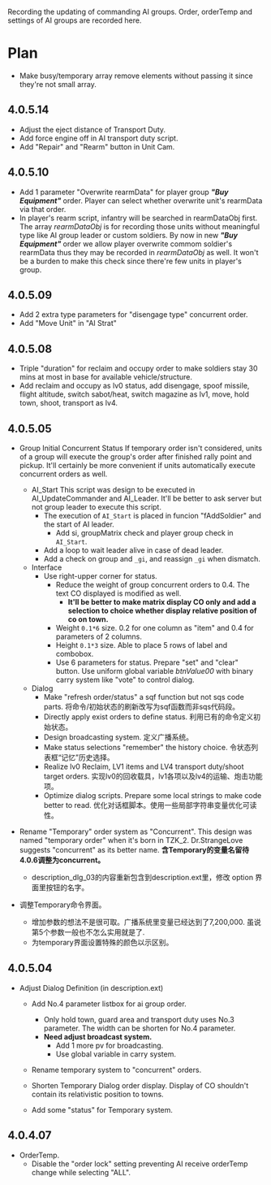 Recording the updating of commanding AI groups. Order, orderTemp and settings of AI groups are recorded here.
# Plan
+ Make busy/temporary array remove elements without passing it since they're not small array.
## 4.0.5.14
+ Adjust the eject distance of Transport Duty.
+ Add force engine off in AI transport duty script.
+ Add "Repair" and "Rearm" button in Unit Cam.
## 4.0.5.10
+ Add 1 parameter "Overwrite rearmData" for player group ***"Buy Equipment"*** order. Player can select whether overwrite unit's rearmData via that order.
+ In player's rearm script, infantry will be searched in rearmDataObj first. The array *rearmDataObj* is for recording those units without meaningful type like AI group leader or custom soldiers. By now in new ***"Buy Equipment"*** order we allow player overwrite commom soldier's rearmData thus they may be recorded in *rearmDataObj* as well. It won't be a burden to make this check since there're few units in player's group.
## 4.0.5.09
+ Add 2 extra type parameters for "disengage type" concurrent order.
+ Add "Move Unit" in "AI Strat"

## 4.0.5.08
+ Triple "duration" for reclaim and occupy order to make soldiers stay 30 mins at most in base for available vehicle/structure.
+ Add reclaim and occupy as lv0 status, add disengage, spoof missile, flight altitude, switch sabot/heat, switch magazine as lv1, move, hold town, shoot, transport as lv4.

## 4.0.5.05
+ Group Initial Concurrent Status
  If temporary order isn't considered, units of a group will execute the group's order after finished rally point and pickup. It'll certainly be more convenient if units automatically execute concurrent orders as well. 
	+ AI_Start
	  This script was design to be executed in AI_UpdateCommander and AI_Leader. It'll be better to ask server but not group leader to execute this script.
		+ The execution of `AI_Start` is placed in funcion "fAddSoldier" and the start of AI leader.
			+ Add si, groupMatrix check and player group check in `AI_Start`.
		+ Add a loop to wait leader alive in case of dead leader.
		+ Add a check on group and `_gi`, and reassign `_gi` when dismatch.
	+ Interface
		+ Use right-upper corner for status.
			+ Reduce the weight of group concurrent orders to 0.4. The text CO displayed is modified as well.
				+ **It'll be better to make matrix display CO only and add a selection to choice whether display relative position of co on town.**
			+ Weight `0.1*6` size. 0.2 for one column as "item" and 0.4 for parameters of 2 columns.
			+ Height `0.1*3` size. Able to place 5 rows of label and combobox. 
			+ Use 6 parameters for status. Prepare "set" and "clear" button. Use uniform global variable *btnValue00* with binary carry system like "vote" to control dialog.
	+ Dialog
		+ Make "refresh order/status" a sqf function but not sqs code parts.
		  将命令/初始状态的刷新改写为sqf函数而非sqs代码段。
		+ Directly apply exist orders to define status.
		  利用已有的命令定义初始状态。
		+ Design broadcasting system.
		  定义广播系统。
		+ Make status selections "remember" the history choice.
		  令状态列表框“记忆”历史选择。
		+ Realize lv0 Reclaim, LV1 items and LV4 transport duty/shoot target orders.
		  实现lv0的回收载具，lv1各项以及lv4的运输、炮击功能项。
		+ Optimize dialog scripts. Prepare some local strings to make code better to read.
		  优化对话框脚本。使用一些局部字符串变量优化可读性。

+ Rename "Temporary" order system as "Concurrent". 
  This design was named "temporary order" when it's born in TZK_2. Dr.StrangeLove suggests "concurrent" as its better name. **含Temporary的变量名留待4.0.6调整为concurrent。**
	+ description_dlg_03的内容重新包含到description.ext里，修改 option 界面里按钮的名字。
+ 调整Temporary命令界面。
	+ 增加参数的想法不是很可取。广播系统里变量已经达到了7,200,000. 虽说第5个参数一般也不怎么实用就是了.
	+ 为temporary界面设置特殊的颜色以示区别。
		
## 4.0.5.04
+ Adjust Dialog Definition (in description.ext)
	+ Add No.4 parameter listbox for ai group order.
		+ Only hold town, guard area and transport duty uses No.3 parameter. The width can be shorten for No.4 parameter.
		+ **Need adjust broadcast system.**
			+ Add 1 more pv for broadcasting.
			+ Use global variable in carry system.
			
	+ Rename temporary system to "concurrent" orders.
	+ Shorten Temporary Dialog order display. Display of CO shouldn't contain its relativistic position to towns.
	
	+ Add some "status" for Temporary system.

## 4.0.4.07
+ OrderTemp.
	+ Disable the "order lock" setting preventing AI receive orderTemp change while selecting "ALL".